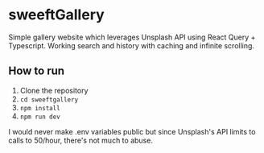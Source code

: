 # sweeftGallery

Simple gallery website which leverages Unsplash API using React Query + Typescript. Working search and history with caching and infinite scrolling. 

## How to run
1. Clone the repository
2. `cd sweeftgallery`
3. `npm install`
4. `npm run dev`

I would never make .env variables public but since Unsplash's API limits to calls to 50/hour, there's not much to abuse.

